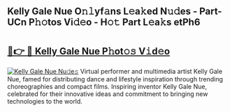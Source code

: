 ## Kelly Gale Nue O𝚗𝚕yf𝚊ns L𝚎a𝚔ed N𝚞𝚍es - Part-UCn P𝚑𝚘tos Vi𝚍𝚎o - H𝚘𝚝 Part L𝚎a𝚔s etPh6

# <h2><a href="http://kf1ctn.oniu.top/?m=Kelly+Gale+Nue">🔗👉 🔴 Kelly Gale Nue P𝚑ot𝚘𝚜 V𝚒d𝚎o</a></h2>

[![Kelly Gale Nue Nu𝚍e𝚜](https://i.imgur.com/0qMVB7G.gif)](http://kf1ctn.oniu.top/?m=Kelly+Gale+Nue)
Virtual performer and multimedia artist Kelly Gale Nue, famed for distributing dance and lifestyle inspiration through trending choreographies and compact films. Inspiring inventor Kelly Gale Nue, celebrated for their innovative ideas and commitment to bringing new technologies to the world.  
